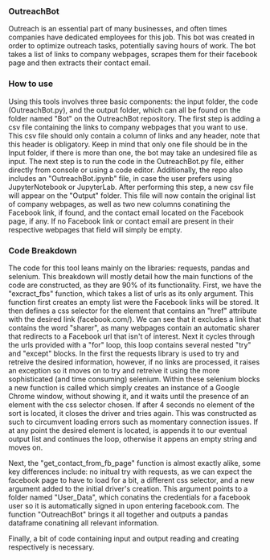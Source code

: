 ### OutreachBot
Outreach is an essential part of many businesses, and often times companies have dedicated employees for this job. This bot was created in order to optimize outreach tasks, potentially saving hours of work. The bot takes a list of links to company webpages, scrapes them for their facebook page and then extracts their contact email.

### How to use
Using this tools involves three basic components: the input folder, the code (OutreachBot.py), and the output folder, which can all be found on the folder named "Bot" on the OutreachBot repository.
The first step is adding a csv file containing the links to company webpages that you want to use. This csv file should only contain a column of links and any header, note that this header is obligatory. Keep in mind that only one file should be in the Input folder, if there is more than one, the bot may take an undesired file as input.
The next step is to run the code in the OutreachBot.py file, either directly from console or using a code editor. Additionally, the repo also includes an "OutreachBot.ipynb" file, in case the user prefers using JupyterNotebook or JupyterLab.
After performing this step, a new csv file will appear on the "Output" folder. This file will now contain the original list of company webpages, as well as two new columns conatining the Facebook link, if found, and the contact email located on the Facebook page, if any. If no Facebook link or contact email are present in their respective webpages that field will simply be empty.

### Code Breakdown
The code for this tool leans mainly on the libraries: requests, pandas and selenium. This breakdown will mostly detail how the main functions of the code are constructed, as they are 90% of its functionality.
First, we have the "excract_fbs" function, which takes a list of urls as its only argument. This function first creates an empty list were the Facebook links will be stored. It then defines a css selector for the element that contains an "href" attribute with the desired link (facebook.com/). We can see that it excludes a link that contains the word "sharer", as many webpages contain an automatic sharer that redirects to a Facebook url that isn't of interest.
Next it cycles through the urls provided with a "for" loop, this loop contains several nested "try" and "except" blocks. In the first the requests library is used to try and retreive the desired information, however, if no links are processed, it raises an exception so it moves on to try and retreive it using the more sophisticated (and time consuming) selenium. Within these selenium blocks a new function is called which simply creates an instance of a Google Chrome window, without showing it, and it waits until the presence of an element with the css selector chosen. If after 4 seconds no element of the sort is located, it closes the driver and tries again. This was constructed as such to circumvent loading errors such as momentary connection issues. If at any point the desired element is located, is appends it to our eventual output list and continues the loop, otherwise it appens an empty string and moves on.

Next, the "get_contact_from_fb_page" function is almost exactly alike, some key differences include: no initual try with requests, as we can expect the facebook page to have to load for a bit, a different css selector, and a new argument added to the initial driver's creation. This argument points to a folder named "User_Data", which conatins the credentials for a facebook user so it is automatically signed in upon entering facebook.com. The function "OutreachBot" brings it all together and outputs a pandas dataframe conatining all relevant information. 

Finally, a bit of code containing input and output reading and creating respectively is necessary.

### 

